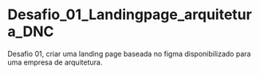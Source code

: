 # Desafio_01_Landingpage_arquitetura_DNC
Desafio 01, criar uma landing page baseada no figma disponibilizado para uma empresa de arquitetura.

